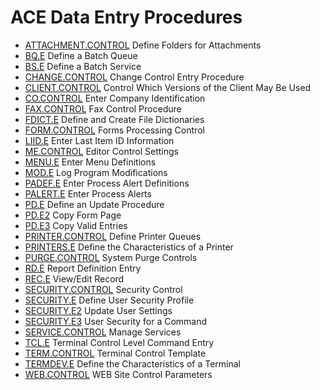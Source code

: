 # ACE Data Entry Procedures

<PageHeader />

- [ATTACHMENT.CONTROL](ATTACHMENT-CONTROL/README.md) Define Folders for Attachments
- [BQ.E](BQ-E/README.md) Define a Batch Queue
- [BS.E](BS-E/README.md) Define a Batch Service
- [CHANGE.CONTROL](CHANGE-CONTROL/README.md) Change Control Entry Procedure
- [CLIENT.CONTROL](CLIENT-CONTROL/README.md) Control Which Versions of the Client May Be Used
- [CO.CONTROL](CO-CONTROL/README.md) Enter Company Identification
- [FAX.CONTROL](FAX-CONTROL/README.md) Fax Control Procedure
- [FDICT.E](FDICT-E/README.md) Define and Create File Dictionaries
- [FORM.CONTROL](FORM-CONTROL/README.md) Forms Processing Control
- [LIID.E](LIID-E/README.md) Enter Last Item ID Information
- [ME.CONTROL](ME-CONTROL/README.md) Editor Control Settings
- [MENU.E](MENU-E/README.md) Enter Menu Definitions
- [MOD.E](MOD-E/README.md) Log Program Modifications
- [PADEF.E](PADEF-E/README.md) Enter Process Alert Definitions
- [PALERT.E](PALERT-E/README.md) Enter Process Alerts
- [PD.E](PD-E/README.md) Define an Update Procedure
- [PD.E2](PD-E2/README.md) Copy Form Page
- [PD.E3](PD-E3/README.md) Copy Valid Entries
- [PRINTER.CONTROL](PRINTER-CONTROL/README.md) Define Printer Queues
- [PRINTERS.E](PRINTERS-E/README.md) Define the Characteristics of a Printer
- [PURGE.CONTROL](PURGE-CONTROL/README.md) System Purge Controls
- [RD.E](RD-E/README.md) Report Definition Entry
- [REC.E](REC-E/README.md) View/Edit Record
- [SECURITY.CONTROL](SECURITY-CONTROL/README.md) Security Control
- [SECURITY.E](SECURITY-E/README.md) Define User Security Profile
- [SECURITY.E2](SECURITY-E2/README.md) Update User Settings
- [SECURITY.E3](SECURITY-E3/README.md) User Security for a Command
- [SERVICE.CONTROL](SERVICE-CONTROL/README.md) Manage Services
- [TCL.E](TCL-E/README.md) Terminal Control Level Command Entry
- [TERM.CONTROL](TERM-CONTROL/README.md) Terminal Control Template
- [TERMDEV.E](TERMDEV-E/README.md) Define the Characteristics of a Terminal
- [WEB.CONTROL](WEB-CONTROL/README.md) WEB Site Control Parameters

<badge text= "Version 8.10.57" vertical="middle" />

<PageFooter />
